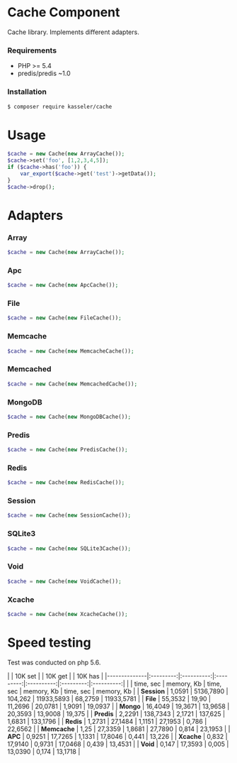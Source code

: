 Cache Component
=======
Cache library. Implements different adapters.

### Requirements
 - PHP >= 5.4
 - predis/predis ~1.0
 
### Installation
```sh
$ composer require kasseler/cache
```

Usage
===
```php
$cache = new Cache(new ArrayCache());
$cache->set('foo', [1,2,3,4,5]);
if ($cache->has('foo')) {
    var_export($cache->get('test')->getData());
}
$cache->drop();
```
Adapters
===
### Array
```php
$cache = new Cache(new ArrayCache());
```
### Apc
```php
$cache = new Cache(new ApcCache());
```
### File
```php
$cache = new Cache(new FileCache());
```
### Memcache
```php
$cache = new Cache(new MemcacheCache());
```
### Memcached
```php
$cache = new Cache(new MemcachedCache());
```
### MongoDB
```php
$cache = new Cache(new MongoDBCache());
```
### Predis
```php
$cache = new Cache(new PredisCache());
```
### Redis
```php
$cache = new Cache(new RedisCache());
```
### Session
```php
$cache = new Cache(new SessionCache());
```
### SQLite3
```php
$cache = new Cache(new SQLite3Cache());
```
### Void
```php
$cache = new Cache(new VoidCache());
```
### Xcache
```php
$cache = new Cache(new XcacheCache());
```
Speed testing
===
Test was conducted on php 5.6.

|                    | 10K set |              |	10K get |                  | 10K has      |
|--------------|:---------:|:----------:|:---------:|:----------:|:---------:|:----------:|
|              | time, sec | memory, Kb | time, sec | memory, Kb | time, sec | memory, Kb |
| **Session**  | 1,0591    | 5136,7890  | 104,262   | 11933,5893 | 68,2759   | 11933,5781 |
| **File**     | 55,3532   | 19,90      | 11,2696   | 20,0781    | 1,9091    | 19,0937    |
| **Mongo**    | 16,4049   | 19,3671    | 13,9658   | 20,3593    | 13,9008   | 19,375     |
| **Predis**   | 2,2291    | 138,7343   | 2,1721    | 137,625    | 1,6831    | 133,1796   |
| **Redis**    | 1,2731    | 27,1484    | 1,1151    | 27,1953    | 0,786     | 22,6562    |
| **Memcache** | 1,25      | 27,3359    | 1,8681    | 27,7890    | 0,814     | 23,1953    |
| **APC**      | 0,9251    | 17,7265    | 1,1331    | 17,8046    | 0,441     | 13,226     |
| **Xcache**   | 0,832     | 17,9140    | 0,9731    | 17,0468    | 0,439     | 13,4531    |
| **Void**     | 0,147     | 17,3593    | 0,005     | 13,0390    | 0,174     | 13,1718    |

